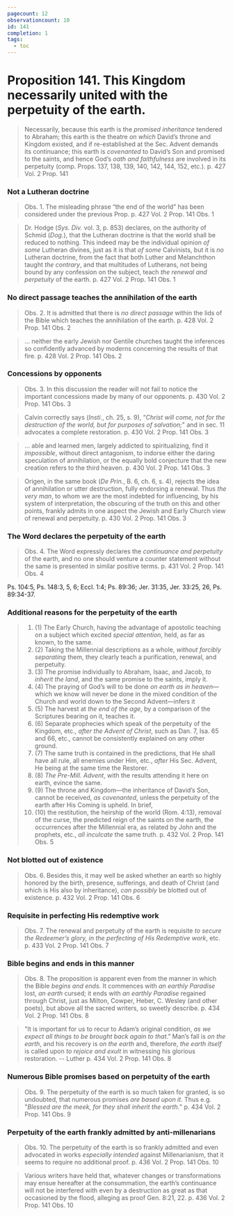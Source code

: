 ```yaml
---
pagecount: 12
observationcount: 10
id: 141
completion: 1
tags:
  - toc
---
```

# Proposition 141. This Kingdom necessarily united with the perpetuity of the earth.

>Necessarily, because this earth is the *promised inheritance* tendered to Abraham; this earth is the theatre *on which* David’s throne and Kingdom existed, and if re-established at the Sec. Advent demands its continuance; this earth is *covenanted* to David’s Son and promised to the saints, and hence God’s *oath and faithfulness* are involved in its perpetuity (comp. Props. 137, 138, 139, 140, 142, 144, 152, etc.).
>p. 427 Vol. 2 Prop. 141
### Not a Lutheran doctrine
>Obs. 1. The misleading phrase “the end of the world” has been considered under the previous Prop.
>p. 427 Vol. 2 Prop. 141 Obs. 1

>Dr. Hodge (*Sys. Div.* vol. 3, p. 853) declares, on the authority of Schmid (*Dog.*), that the Lutheran doctrine is that the world shall be reduced to nothing. This indeed may be the individual opinion *of some* Lutheran divines, just as it is that *of some* Calvinists, but it is *no* Lutheran doctrine, from the fact that both Luther and Melanchthon taught *the contrary*, and that multitudes of Lutherans, not being bound by any confession on the subject, teach *the renewal and perpetuity* of the earth.
>p. 427 Vol. 2 Prop. 141 Obs. 1
### No direct passage teaches the annihilation of the earth
>Obs. 2. It is admitted that there is *no direct passage* within the lids of the Bible which teaches the annihilation of the earth.
>p. 428 Vol. 2 Prop. 141 Obs. 2

>... neither the early Jewish nor Gentile churches taught the inferences so confidently advanced by moderns concerning the results of that fire.
>p. 428 Vol. 2 Prop. 141 Obs. 2
### Concessions by opponents
>Obs. 3. In this discussion the reader will not fail to notice the important concessions made by many of our opponents.
>p. 430 Vol. 2 Prop. 141 Obs. 3

>Calvin correctly says (*Insti.*, ch. 25, s. 9), “*Christ will come, not for the destruction of the world, but for purposes of salvation;*" and in sec. 11 advocates a complete restoration.
>p. 430 Vol. 2 Prop. 141 Obs. 3

>... able and learned men, largely addicted to spiritualizing, find it *impossible*, without direct antagonism, to indorse either the daring speculation of annihilation, or the equally bold conjecture that the new creation refers to the third heaven.
>p. 430 Vol. 2 Prop. 141 Obs. 3

>Origen, in the same book (*De Prin.*, B. 6, ch. 6, s. 4), rejects the idea of annihilation or utter destruction, fully endorsing a renewal. Thus *the very man*, to whom we are the most indebted for influencing, by his system of interpretation, the obscuring of the truth on this and other points, frankly admits in one aspect the Jewish and Early Church view of renewal and perpetuity.
>p. 430 Vol. 2 Prop. 141 Obs. 3
### The Word declares the perpetuity of the earth
>Obs. 4. The Word expressly declares the *continuance and perpetuity* of the earth, and no one should venture a counter statement without the same is presented in similar positive terms.
>p. 431 Vol. 2 Prop. 141 Obs. 4

Ps. 104:5,
Ps. 148:3, 5, 6; Eccl. 1:4; Ps. 89:36; Jer. 31:35,
Jer. 33:25, 26,
Ps. 89:34-37.
### Additional reasons for the perpetuity of the earth
>1. (1) The Early Church, having the advantage of apostolic teaching on a subject which excited *special attention*, held, as far as known, to the same. 
>2. (2) Taking the Millennial descriptions as a whole, *without forcibly separating* them, they clearly teach a purification, renewal, and perpetuity. 
>3. (3) The promise individually to Abraham, Isaac, and Jacob, *to inherit the land*, and the same promise to the saints, imply it. 
>4. (4) The praying of God’s will to be done *on earth as in heaven*— which we know will never be done in the mixed condition of the Church and world down to the Second Advent—infers it 
>5. (5) The harvest at *the end of the age*, by a comparison of the Scriptures bearing on it, teaches it. 
>6. (6) Separate prophecies which speak of the perpetuity of the Kingdom, etc., *after the Advent of Christ*, such as Dan. 7, Isa. 65 and 66, etc., cannot be consistently explained on any other ground. 
>7. (7) The same truth is contained in the predictions, that He shall have all rule, all enemies under Him, etc., *after* His Sec. Advent, He being at the same time the Restorer. 
>8. (8) *The Pre-Mill. Advent*, with the results attending it here on earth, evince the same. 
>9. (9) The throne and Kingdom—the inheritance of David’s Son, cannot be received, *as covenanted*, unless the perpetuity of the earth after His Coming is upheld. In brief, 
>10. (10) the restitution, the heirship of the world (Rom. 4:13), removal of the curse, the predicted reign of the saints on the earth, the occurrences after the Millennial era, as related by John and the prophets, etc., *all inculcate* the same truth.
>p. 432 Vol. 2 Prop. 141 Obs. 5
### Not blotted out of existence
>Obs. 6. Besides this, it may well be asked whether an earth so highly honored by the birth, presence, sufferings, and death of Christ (and which is His also by inheritance), *can possibly* be blotted out of existence.
>p. 432 Vol. 2 Prop. 141 Obs. 6
### Requisite in perfecting His redemptive work
>Obs. 7. The renewal and perpetuity of the earth is requisite *to secure the Redeemer’s glory, in the perfecting of His Redemptive work*, etc.
>p. 433 Vol. 2 Prop. 141 Obs. 7
### Bible begins and ends in this manner
>Obs. 8. The proposition is apparent even from the manner in which the Bible *begins and ends*. It commences with *an earthly Paradise* lost, *an earth* cursed; it ends with *an earthly Paradise* regained through Christ, just as Milton, Cowper, Heber, C. Wesley (and other poets), but above all the sacred writers, so sweetly describe.
>p. 434 Vol. 2 Prop. 141 Obs. 8

>"It is important for us to recur to Adam’s original condition, *as we expect all things to be brought back again to that*.” Man’s fall is *on the earth*, and his recovery is *on the earth* and, therefore, *the earth itself* is called upon *to rejoice and exult* in witnessing his glorious restoration.
>-- Luther
>p. 434 Vol. 2 Prop. 141 Obs. 8
### Numerous Bible promises based on perpetuity of the earth
>Obs. 9. The perpetuity of the earth is so much taken for granted, is so undoubted, that numerous promises *are based upon it*. Thus e.g. "*Blessed are the meek, for they shall inherit the earth.*"
>p. 434 Vol. 2 Prop. 141 Obs. 9
### Perpetuity of the earth frankly admitted by anti-millenarians
>Obs. 10. The perpetuity of the earth is so frankly admitted and even advocated in works *especially intended* against Millenarianism, that it seems to require no additional proof.
>p. 436 Vol. 2 Prop. 141 Obs. 10

>Various writers have held that, whatever changes or transformations may ensue hereafter at the consummation, the earth’s continuance will not be interfered with even by a destruction as great as that occasioned by the flood, alleging as proof Gen. 8:21, 22.
>p. 436 Vol. 2 Prop. 141 Obs. 10





